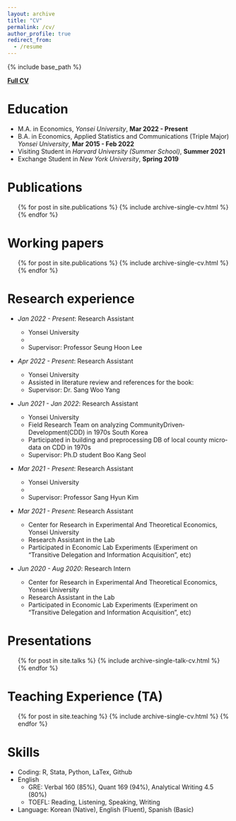 ```yaml
---
layout: archive
title: "CV"
permalink: /cv/
author_profile: true
redirect_from:
  - /resume
---
```


{% include base_path %}

[**Full CV**](http://himakun.github.io/files/Kent_Kim_CV.pdf)

Education
======
* M.A. in Economics, *Yonsei University*, **Mar 2022 - Present**
* B.A. in Economics, Applied Statistics and Communications (Triple Major) *Yonsei University*, **Mar 2015 - Feb 2022**
* Visiting Student in *Harvard University (Summer School)*, **Summer 2021**
* Exchange Student in *New York University*, **Spring 2019**

Publications
======
  <ul>{% for post in site.publications %}
    {% include archive-single-cv.html %}
  {% endfor %}</ul>

Working papers
======
  <ul>{% for post in site.publications %}
    {% include archive-single-cv.html %}
  {% endfor %}</ul>

Research experience
======
* *Jan 2022 - Present*: Research Assistant
  * Yonsei University
  * 
  * Supervisor: Professor Seung Hoon Lee


* *Apr 2022 - Present*: Research Assistant
  * Yonsei University
  * Assisted in literature review and references for the book:
  * Supervisor: Dr. Sang Woo Yang 


* *Jun 2021 - Jan 2022*: Research Assistant
  * Yonsei University
  * Field Research Team on analyzing Community­Driven­Development(CDD) in 1970s South Korea
  * Participated in building and preprocessing DB of local county micro­data on CDD in 1970s
  * Supervisor: Ph.D student Boo Kang Seol 


* *Mar 2021 - Present*: Research Assistant
  * Yonsei University
  * 
  * Supervisor: Professor Sang Hyun Kim


* *Mar 2021 - Present*: Research Assistant
  * Center for Research in Experimental And Theoretical Economics, Yonsei University
  * Research Assistant in the Lab
  * Participated in Economic Lab Experiments (Experiment on “Transitive Delegation and Information Acquisition”, etc)


* *Jun 2020 - Aug 2020*: Research Intern
  * Center for Research in Experimental And Theoretical Economics, Yonsei University
  * Research Assistant in the Lab
  * Participated in Economic Lab Experiments (Experiment on “Transitive Delegation and Information Acquisition”, etc)  

Presentations
======
  <ul>{% for post in site.talks %}
    {% include archive-single-talk-cv.html %}
  {% endfor %}</ul>
  
Teaching Experience (TA)
======
  <ul>{% for post in site.teaching %}
    {% include archive-single-cv.html %}
  {% endfor %}</ul>
  
Skills
======
* Coding: R, Stata, Python, LaTex, Github
* English
  * GRE: Verbal 160 (85%), Quant 169 (94%), Analytical Writing 4.5 (80%) 
  * TOEFL: Reading, Listening, Speaking, Writing
* Language: Korean (Native), English (Fluent), Spanish (Basic)
